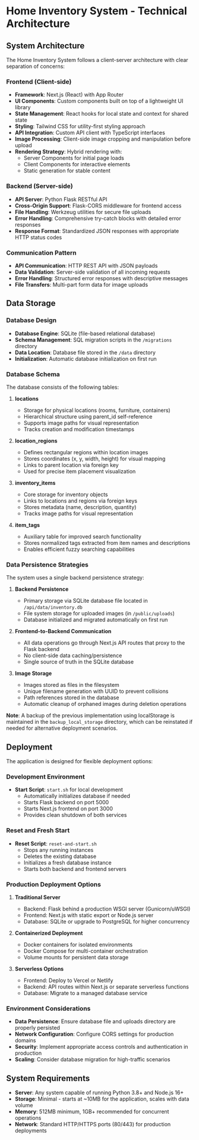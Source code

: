 # Home Inventory System - Technical Architecture

## System Architecture

The Home Inventory System follows a client-server architecture with clear separation of concerns:

### Frontend (Client-side)
- **Framework**: Next.js (React) with App Router
- **UI Components**: Custom components built on top of a lightweight UI library
- **State Management**: React hooks for local state and context for shared state
- **Styling**: Tailwind CSS for utility-first styling approach
- **API Integration**: Custom API client with TypeScript interfaces
- **Image Processing**: Client-side image cropping and manipulation before upload
- **Rendering Strategy**: Hybrid rendering with:
  - Server Components for initial page loads
  - Client Components for interactive elements
  - Static generation for stable content

### Backend (Server-side)
- **API Server**: Python Flask RESTful API
- **Cross-Origin Support**: Flask-CORS middleware for frontend access
- **File Handling**: Werkzeug utilities for secure file uploads
- **Error Handling**: Comprehensive try-catch blocks with detailed error responses
- **Response Format**: Standardized JSON responses with appropriate HTTP status codes

### Communication Pattern
- **API Communication**: HTTP REST API with JSON payloads
- **Data Validation**: Server-side validation of all incoming requests
- **Error Handling**: Structured error responses with descriptive messages
- **File Transfers**: Multi-part form data for image uploads

## Data Storage

### Database Design
- **Database Engine**: SQLite (file-based relational database)
- **Schema Management**: SQL migration scripts in the `/migrations` directory
- **Data Location**: Database file stored in the `/data` directory
- **Initialization**: Automatic database initialization on first run

### Database Schema
The database consists of the following tables:

1. **locations**
   - Storage for physical locations (rooms, furniture, containers)
   - Hierarchical structure using parent_id self-reference
   - Supports image paths for visual representation
   - Tracks creation and modification timestamps

2. **location_regions**
   - Defines rectangular regions within location images
   - Stores coordinates (x, y, width, height) for visual mapping
   - Links to parent location via foreign key
   - Used for precise item placement visualization

3. **inventory_items**
   - Core storage for inventory objects
   - Links to locations and regions via foreign keys
   - Stores metadata (name, description, quantity)
   - Tracks image paths for visual representation

4. **item_tags**
   - Auxiliary table for improved search functionality
   - Stores normalized tags extracted from item names and descriptions
   - Enables efficient fuzzy searching capabilities

### Data Persistence Strategies
The system uses a single backend persistence strategy:

1. **Backend Persistence**
   - Primary storage via SQLite database file located in `/api/data/inventory.db`
   - File system storage for uploaded images (in `/public/uploads`)
   - Database initialized and migrated automatically on first run

2. **Frontend-to-Backend Communication**
   - All data operations go through Next.js API routes that proxy to the Flask backend
   - No client-side data caching/persistence
   - Single source of truth in the SQLite database

3. **Image Storage**
   - Images stored as files in the filesystem
   - Unique filename generation with UUID to prevent collisions
   - Path references stored in the database
   - Automatic cleanup of orphaned images during deletion operations

**Note**: A backup of the previous implementation using localStorage is maintained in the `backup_local_storage` directory, which can be reinstated if needed for alternative deployment scenarios.

## Deployment

The application is designed for flexible deployment options:

### Development Environment
- **Start Script**: `start.sh` for local development
  - Automatically initializes database if needed
  - Starts Flask backend on port 5000
  - Starts Next.js frontend on port 3000
  - Provides clean shutdown of both services

### Reset and Fresh Start
- **Reset Script**: `reset-and-start.sh`
  - Stops any running instances
  - Deletes the existing database
  - Initializes a fresh database instance
  - Starts both backend and frontend servers

### Production Deployment Options
1. **Traditional Server**
   - Backend: Flask behind a production WSGI server (Gunicorn/uWSGI)
   - Frontend: Next.js with static export or Node.js server
   - Database: SQLite or upgrade to PostgreSQL for higher concurrency

2. **Containerized Deployment**
   - Docker containers for isolated environments
   - Docker Compose for multi-container orchestration
   - Volume mounts for persistent data storage

3. **Serverless Options**
   - Frontend: Deploy to Vercel or Netlify
   - Backend: API routes within Next.js or separate serverless functions
   - Database: Migrate to a managed database service

### Environment Considerations
- **Data Persistence**: Ensure database file and uploads directory are properly persisted
- **Network Configuration**: Configure CORS settings for production domains
- **Security**: Implement appropriate access controls and authentication in production
- **Scaling**: Consider database migration for high-traffic scenarios

## System Requirements
- **Server**: Any system capable of running Python 3.8+ and Node.js 16+
- **Storage**: Minimal - starts at ~10MB for the application, scales with data volume
- **Memory**: 512MB minimum, 1GB+ recommended for concurrent operations
- **Network**: Standard HTTP/HTTPS ports (80/443) for production deployments
